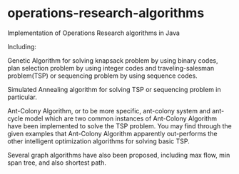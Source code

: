 # operations-research-algorithms
Implementation of Operations Research algorithms in Java

Including:

Genetic Algorithm for solving knapsack problem by using binary codes, plan selection problem by using integer codes and traveling-salesman problem(TSP) or sequencing problem by using sequence codes.

Simulated Annealing algorithm for solving TSP or sequencing problem in particular.

Ant-Colony Algorithm, or to be more specific, ant-colony system and ant-cycle model which are two common instances of Ant-Colony Algorithm have been implemented to solve the TSP problem. You may find through the given examples that Ant-Colony Algorithm apparently out-performs the other intelligent optimization algorithms for solving basic TSP.

Several graph algorithms have also been proposed, including max flow, min span tree, and also shortest path.
